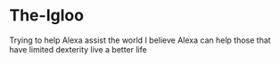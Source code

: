 # The-Igloo
Trying to help Alexa assist the world
I believe Alexa can help those that have limited dexterity live a better life
